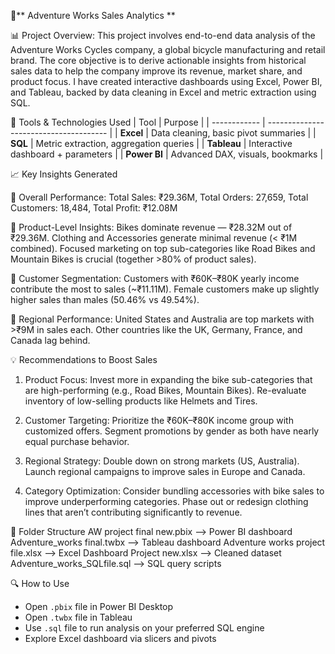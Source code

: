 🚴** Adventure Works Sales Analytics **

📊 Project Overview: 
This project involves end-to-end data analysis of the Adventure Works Cycles company, a global bicycle manufacturing and retail brand. The core objective is to derive actionable insights from historical sales data to help the company improve its revenue, market share, and product focus.
I have created interactive dashboards using Excel, Power BI, and Tableau, backed by data cleaning in Excel and metric extraction using SQL.

🔧 Tools & Technologies Used
| Tool         | Purpose                                |
| ------------ | -------------------------------------- |
| **Excel**    | Data cleaning, basic pivot summaries   |
| **SQL**      | Metric extraction, aggregation queries |
| **Tableau**  | Interactive dashboard + parameters     |
| **Power BI** | Advanced DAX, visuals, bookmarks       |

📈 Key Insights Generated

🔹 Overall Performance: 
Total Sales: ₹29.36M, 
Total Orders: 27,659, 
Total Customers: 18,484, 
Total Profit: ₹12.08M

🔹 Product-Level Insights: 
Bikes dominate revenue — ₹28.32M out of ₹29.36M.
Clothing and Accessories generate minimal revenue (< ₹1M combined).
Focused marketing on top sub-categories like Road Bikes and Mountain Bikes is crucial (together >80% of product sales).

🔹 Customer Segmentation: 
Customers with ₹60K–₹80K yearly income contribute the most to sales (~₹11.11M).
Female customers make up slightly higher sales than males (50.46% vs 49.54%).

🔹 Regional Performance: 
United States and Australia are top markets with >₹9M in sales each.
Other countries like the UK, Germany, France, and Canada lag behind.

💡 Recommendations to Boost Sales

1. Product Focus: Invest more in expanding the bike sub-categories that are high-performing (e.g., Road Bikes, Mountain Bikes). Re-evaluate inventory of low-selling products like Helmets and Tires.

2. Customer Targeting:
Prioritize the ₹60K–₹80K income group with customized offers.
Segment promotions by gender as both have nearly equal purchase behavior.

3. Regional Strategy:
Double down on strong markets (US, Australia).
Launch regional campaigns to improve sales in Europe and Canada.

4. Category Optimization:
Consider bundling accessories with bike sales to improve underperforming categories.
Phase out or redesign clothing lines that aren’t contributing significantly to revenue.

📁 Folder Structure
AW project final new.pbix --> Power BI dashboard
Adventure_works final.twbx --> Tableau dashboard
Adventure works project file.xlsx --> Excel Dashboard
Project new.xlsx --> Cleaned dataset
Adventure_works_SQLfile.sql --> SQL query scripts

🔍 How to Use
- Open `.pbix` file in Power BI Desktop
- Open `.twbx` file in Tableau
- Use `.sql` file to run analysis on your preferred SQL engine
- Explore Excel dashboard via slicers and pivots
